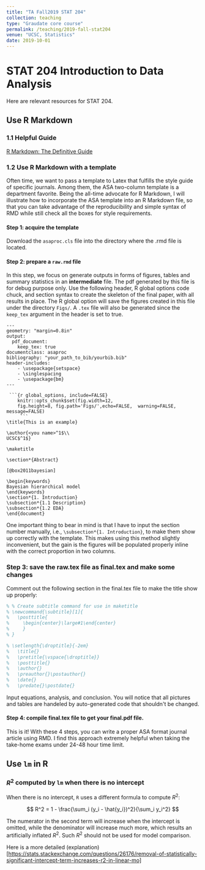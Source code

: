 ```yaml
---
title: "TA Fall2019 STAT 204"
collection: teaching
type: "Graudate core course"
permalink: /teaching/2019-fall-stat204
venue: "UCSC, Statistics"
date: 2019-10-01
---
```



# STAT 204 Introduction to Data Analysis 

Here are relevant resources for STAT 204. 


## Use R Markdown

### 1.1 Helpful Guide

[R Markdown: The Definitive Guide](https://bookdown.org/yihui/rmarkdown/)

### 1.2 Use R Markdown with a template 

Often time, we want to pass a template to Latex that fulfills the style guide of specific journals. Among them, the ASA two-column template is a department favorite.  Being the all-time advocate for R Markdown, I will illustrate how to incorporate the ASA template into an R Markdown file, so that you can take advantage of the reproducibility and simple syntax of RMD while still check all the boxes for style requirements. 

#### Step 1: acquire the template 
Download the `asaproc.cls` file into the directory where the .rmd file is located. 

#### Step 2: prepare a `raw.rmd` file

In this step, we focus on generate  outputs in forms of figures, tables and summary statistics in an **intermediate** file.  The pdf generated by this file is for debug purpose only. Use the following header, R global options code chuck, and section syntax to create the skeleton of the final paper, with all results in place. The R global option will save the figures created in this file under the directory `Figs/`. A `.tex` file will also be generated since the `keep_tex` argument in the header is set to true. 


```rmd
---
geometry: "margin=0.8in"
output: 
  pdf_document:
    keep_tex: true   
documentclass: asaproc
bibliography: "your_path_to_bib/yourbib.bib"
header-includes:
    - \usepackage{setspace}
    - \singlespacing
    - \usepackage{bm}
---

 ```{r global_options, include=FALSE}
    knitr::opts_chunk$set(fig.width=12, 
    fig.height=8, fig.path='Figs/',echo=FALSE,  warning=FALSE, message=FALSE)
     ```
\title{This is an example}

\author{<you name>^1$\\
UCSC$^1$}
 
\maketitle

\section*{Abstract}

[@box2011bayesian]

\begin{keywords}
Bayesian hierarchical model
\end{keywords}
\section*{1. Introduction}
\subsection*{1.1 Description}
\subsection*{1.2 EDA}
\end{document}
```
One important thing to bear in mind is that I have to input the section number manually, i.e., `\subsection*{1. Introduction}`, to make them show up correctly with the template. This makes using this method slightly inconvenient, but the gain is the figures will be populated properly inline with the correct proportion in two columns.

### Step 3:  save the raw.tex file as final.tex and make some changes 

Comment out the following section in the final.tex file to make the title show up properly: 

```tex
% % Create subtitle command for use in maketitle
% \newcommand{\subtitle}[1]{
%   \posttitle{
%     \begin{center}\large#1\end{center}
%     }
% }

% \setlength{\droptitle}{-2em}
%   \title{}
%   \pretitle{\vspace{\droptitle}}
%   \posttitle{}
%   \author{}
%   \preauthor{}\postauthor{}
%   \date{}
%   \predate{}\postdate{}
```
Input equations, analysis, and conclusion. You will notice that all pictures and tables are handeled by auto-generated code that shouldn't be changed. 

#### Step 4: compile final.tex file to get your final.pdf file. 

This is it! With these 4 steps, you can write a proper ASA format journal article using RMD. I find this approach extremely helpful when taking the take-home exams under 24-48 hour time limit.


## Use `lm` in R 

### $R^2$ computed by `lm` when there is no intercept

When there is no intercept, `R` uses a different formula to compute $R^2$:

$$
R^2 = 1 - \frac{\sum_i (y_i - \hat{y_i})^2}{\sum_i y_i^2}
$$

The numerator in the second term will increase when the intercept is omitted, while the denominator will increase much more, which results an artificially inflated $R^2$. Such $R^2$ should not be used for model comparison. 

Here is a more detailed (explanation)[https://stats.stackexchange.com/questions/26176/removal-of-statistically-significant-intercept-term-increases-r2-in-linear-mo]